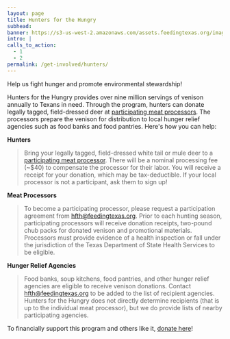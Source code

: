 ```yaml
---
layout: page
title: Hunters for the Hungry
subhead:
banner: https://s3-us-west-2.amazonaws.com/assets.feedingtexas.org/images/banners/Hunter-for-the-Hungry-Banner.png
intro: |
calls_to_action:
  - 1
  - 2
permalink: /get-involved/hunters/
---
```

Help us fight hunger and promote environmental stewardship! 

Hunters for the Hungry provides over nine million servings of venison annually to Texans in need. Through the program, hunters can donate legally tagged, field-dressed deer at [participating meat processors](list). The processors prepare the venison for distribution to local hunger relief agencies such as food banks and food pantries. Here's how you can help:    

**Hunters**    
> Bring your legally tagged, field-dressed white tail or mule deer to a [participating meat processor](list). There will be a nominal processing fee (~$40) to compensate the processor for their labor. You will receive a receipt for your donation, which may be tax-deductible. If your local processor is not a participant, ask them to sign up!

**Meat Processors**    
> To become a participating processor, please request a participation agreement from hfth@feedingtexas.org. Prior to each hunting season, participating processors will receive donation receipts, two-pound chub packs for donated venison and promotional materials. Processors must provide evidence of a health inspection or fall under the jurisdiction of the Texas Department of State Health Services to be eligible.

**Hunger Relief Agencies**    
> Food banks, soup kitchens, food pantries, and other hunger relief agencies are eligible to receive venison donations. Contact hfth@feedingtexas.org to be added to the list of recipient agencies. Hunters for the Hungry does not directly determine recipients (that is up to the individual meat processor), but we do provide lists of nearby participating agencies.

To financially support this program and others like it, [donate here](https://donatenow.networkforgood.org/feeding-texas)!
